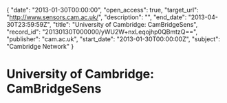 {
  "date": "2013-01-30T00:00:00", 
  "open_access": true, 
  "target_url": "http://www.sensors.cam.ac.uk/", 
  "description": "", 
  "end_date": "2013-04-30T23:59:59Z", 
  "title": "University of Cambridge: CamBridgeSens", 
  "record_id": "20130130T000000/yWU2W+nxLeqojhp0QBmtzQ==", 
  "publisher": "cam.ac.uk", 
  "start_date": "2013-01-30T00:00:00Z", 
  "subject": "Cambridge Network"
}

# University of Cambridge: CamBridgeSens

